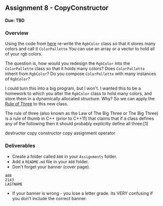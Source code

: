 ## Assignment 8 - CopyConstructor
#### Due: TBD

### Overview 

Using the code from [here](code.cpp) re-write the `RgbColor` class so that it stores 
many colors and call it `ColorPallette` You can use an array or a vector to hold all of your rgb colors.

The question is, how would you redesign the `RgbColor` into the `ColorPallette`  class so that it holds many colors?
Does `ColorPallette` inherit from `RgbColor`? Do you compose `ColorPallette` with many instances of `RgbColor`?

I could turn this into a big program, but I won't. I wanted this to be a homework to which you alter the `RgbColor` class to hold many colors, and store them in a dynamically allocated structure. Why? So we can apply the [Rule of Three](https://en.wikipedia.org/wiki/Rule_of_three_(C++_programming)) to this new class. 

The rule of three (also known as the Law of The Big Three or The Big Three) is a rule of thumb in C++ (prior to C++11) that claims that if a class defines any of the following then it should probably explicitly define all three:[1]

destructor
copy constructor
copy assignment operator



### Deliverables

- Create a folder called `A08` in your `Assignments` folder. 
- Add a `README.md` file in your `A08` folder.
- Don't forget your banner (cover page).

```
A08
2143
LASTNAME
```
- If your banner is wrong - you lose a letter grade. Its VERY confusing if you don't include the correct banner.
